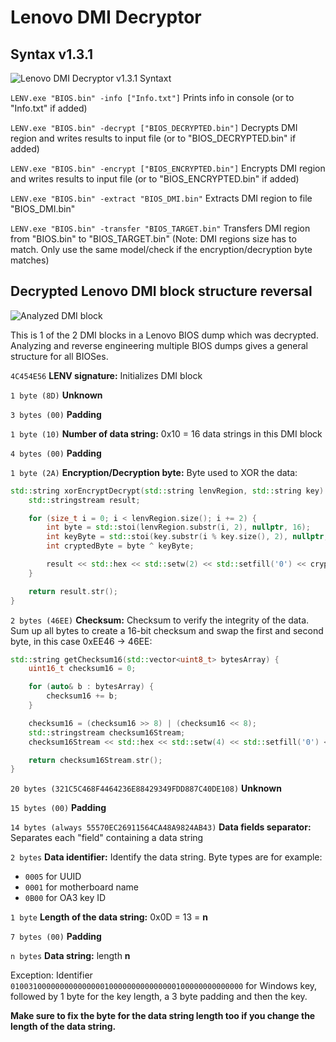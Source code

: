 # Lenovo DMI Decryptor

## Syntax v1.3.1

![Lenovo DMI Decryptor v1.3.1 Syntaxt](https://i.imgur.com/lCqmmpL.png)

`LENV.exe "BIOS.bin" -info ["Info.txt"]` Prints info in console (or to "Info.txt" if added)

`LENV.exe "BIOS.bin" -decrypt ["BIOS_DECRYPTED.bin"]` Decrypts DMI region and writes results to input file (or to "BIOS_DECRYPTED.bin" if added)

`LENV.exe "BIOS.bin" -encrypt ["BIOS_ENCRYPTED.bin"]` Encrypts DMI region and writes results to input file (or to "BIOS_ENCRYPTED.bin" if added)

`LENV.exe "BIOS.bin" -extract "BIOS_DMI.bin"` Extracts DMI region to file "BIOS_DMI.bin"

`LENV.exe "BIOS.bin" -transfer "BIOS_TARGET.bin"` Transfers DMI region from "BIOS.bin" to "BIOS_TARGET.bin" (Note: DMI regions size has to match. Only use the same model/check if the encryption/decryption byte matches)

## Decrypted Lenovo DMI block structure reversal

![Analyzed DMI block](https://i.imgur.com/vt8awkd.png)

This is 1 of the 2 DMI blocks in a Lenovo BIOS dump which was decrypted. Analyzing and reverse engineering multiple BIOS dumps gives a general structure for all BIOSes.

`4C454E56` **LENV signature:** Initializes DMI block

`1 byte (8D)` **Unknown**

`3 bytes (00)` **Padding**

`1 byte (10)` **Number of data string:** 0x10 = 16 data strings in this DMI block

`4 bytes (00)` **Padding**

`1 byte (2A)` **Encryption/Decryption byte:** Byte used to XOR the data:

```c++
std::string xorEncryptDecrypt(std::string lenvRegion, std::string key) {
    std::stringstream result;

    for (size_t i = 0; i < lenvRegion.size(); i += 2) {
        int byte = std::stoi(lenvRegion.substr(i, 2), nullptr, 16);
        int keyByte = std::stoi(key.substr(i % key.size(), 2), nullptr, 16);
        int cryptedByte = byte ^ keyByte;

        result << std::hex << std::setw(2) << std::setfill('0') << cryptedByte;
    }

    return result.str();
}
```

`2 bytes (46EE)` **Checksum:** Checksum to verify the integrity of the data. Sum up all bytes to create a 16-bit checksum and swap the first and second byte, in this case 0xEE46 -> 46EE:
```c++
std::string getChecksum16(std::vector<uint8_t> bytesArray) {
    uint16_t checksum16 = 0;

    for (auto& b : bytesArray) {
        checksum16 += b;
    }

    checksum16 = (checksum16 >> 8) | (checksum16 << 8);
    std::stringstream checksum16Stream;
    checksum16Stream << std::hex << std::setw(4) << std::setfill('0') << checksum16;

    return checksum16Stream.str();
}
```

`20 bytes (321C5C468F4464236E88429349FDD887C40DE108)` **Unknown**

`15 bytes (00)` **Padding**

`14 bytes (always 55570EC26911564CA48A9824AB43)` **Data fields separator:** Separates each "field" containing a data string

`2 bytes` **Data identifier:** Identify the data string. Byte types are for example:
- `0005` for UUID
- `0001` for motherboard name
- `0B00` for OA3 key ID

`1 byte` **Length of the data string:** 0x0D = 13 = **n**

`7 bytes (00)` **Padding**

`n bytes` **Data string:** length **n**

Exception: Identifier `0100310000000000000001000000000000000100000000000000` for Windows key, followed by 1 byte for the key length, a 3 byte padding and then the key.

**Make sure to fix the byte for the data string length too if you change the length of the data string.**
